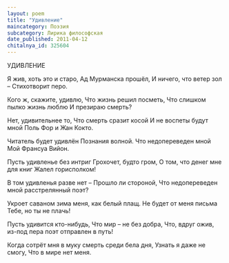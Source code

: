 ```yaml
---
layout: poem
title: "Удивление"
maincategory: Поэзия
subcategory: Лирика философская
date_published: 2011-04-12
chitalnya_id: 325604
---
```




УДИВЛЕНИЕ

Я жив, хоть это и старо,
Ад Мурманска прошёл,
И ничего, что ветер зол – 
Стихотворит перо.

Кого ж, скажите, удивлю,
Что жизнь решил посметь,
Что слишком пылко жизнь люблю
И презираю смерть?

Нет, удивительнее то,
Что смерть сразит косой
И не воспеты будут мной
Поль Фор и Жан Кокто.

Читатель будет удивлён
Познания волной.
Что недопереведен мной
Мой Франсуа Вийон.

Пусть удивленье без интриг
Грохочет, будто гром,
О том, что денег мне для книг
Жалел горисполком!

В том удивленья разве нет – 
Прошло ли стороной,
Что недопереведен мной
расстрелянный поэт?

Укроет саваном зима
меня, как белый плащ.
Не будет от меня письма
Тебе, но  ты не плачь!

Пусть удивится кто-нибудь,
Что мир – не без добра,
Что, вдруг ожив, из-под пера
поэт отправлен в путь!

Когда сотрёт мня в муку
смерть среди бела дня,
Узнать я даже не смогу,
Что в мире нет меня.







